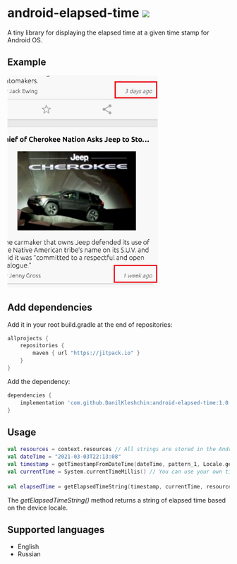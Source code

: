 # android-elapsed-time [![](https://jitpack.io/v/DanilKleshchin/android-elapsed-time.svg)](https://jitpack.io/#DanilKleshchin/android-elapsed-time)

A tiny library for displaying the elapsed time at a given time stamp for Android OS.

## Example

![Alt text](/screenshot/screenshot.png?raw=true)

## Add dependencies
Add it in your root build.gradle at the end of repositories:
```gradle
allprojects {
    repositories {
        maven { url "https://jitpack.io" }
    }
}
```
 Add the dependency:
```gradle
dependencies {
    implementation 'com.github.DanilKleshchin:android-elapsed-time:1.0'
}
```

## Usage
```kotlin
val resources = context.resources // All strings are stored in the Android plurals res directory.
val dateTime = "2021-03-03T22:13:08"
val timestamp = getTimestampFromDateTime(dateTime, pattern_1, Locale.getDefault()) // The pattern_1 and getTimestampFromDateTime() are included in the lib
val currentTime = System.currentTimeMillis() // You can use your own timestamp

val elapsedTime = getElapsedTimeString(timestamp, currentTime, resources) // "1 day ago"
```

The _getElapsedTimeString()_ method returns a string of elapsed time based on the device locale.

## Supported languages
* English
* Russian
